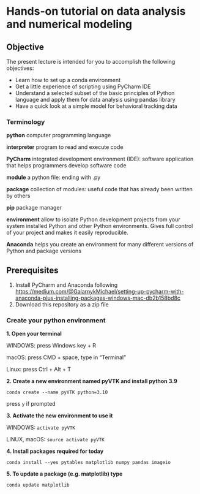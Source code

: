 # Hands-on tutorial on data analysis and numerical modeling

## Objective
The present lecture is intended for you to accomplish the following objectives:
- Learn how to set up a conda environment
- Get a little experience of scripting using PyCharm IDE
- Understand a selected subset of the basic principles of Python language and apply them for data analysis using pandas library
- Have a quick look at a simple model for behavioral tracking data

### Terminology
**python** computer programming language

**interpreter**
program to read and execute code

**PyCharm**
integrated development environment (IDE): software application that helps programmers develop software code

**module**
a python file: ending with .py

**package**
collection of modules: useful code that has already been written by others

**pip**
package manager

**environment**
allow to isolate Python development projects from your system installed Python and other Python environments. Gives full control of your project and makes it easily reproducible.

**Anaconda**
helps you create an environment for many different versions of Python and package versions

## Prerequisites
1. Install PyCharm and Anaconda following https://medium.com/@GalarnykMichael/setting-up-pycharm-with-anaconda-plus-installing-packages-windows-mac-db2b158bd8c
2. Download this repository as a zip file

### Create your python environment
**1. Open your terminal**

WINDOWS: press Windows key + R

macOS: press CMD + space, type in “Terminal”

Linux: press Ctrl + Alt + T


**2. Create a new environment named pyVTK and install python 3.9**

```conda create --name pyVTK python=3.10```

press ```y``` if prompted


**3. Activate the new environment to use it**

WINDOWS:
```activate pyVTK```

LINUX, macOS:
```source activate pyVTK```


**4. Install packages required for today**

```conda install --yes pytables matplotlib numpy pandas imageio```


**5. To update a package (e.g. matplotlib) type**

```conda update matplotlib ```

